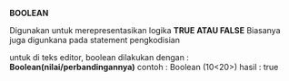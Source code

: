 **BOOLEAN**

Digunakan untuk merepresentasikan logika **TRUE ATAU FALSE**
Biasanya juga digunkana pada statement pengkodisian

untuk di teks editor, boolean dilakukan dengan :
**Boolean(nilai/perbandingannya)**
contoh : Boolean (10<20>)
hasil : true